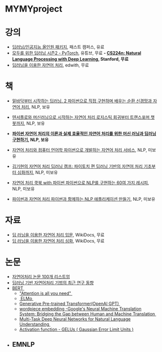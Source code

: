 # MYMYproject

# 강의
- [딥러닝/인공지능 올인원 패키지][1], 패스트 캠퍼스, 유료
- [모두를 위한 딥러닝 시즌2 - PyTorch][2], 유튜브, 무료
**- [CS224n: Natural Language Processing with Deep Learning][3], Stanford, 무료**
- [딥러닝을 이용한 자연어 처리][4], edwith, 무료

# 책
- [밑바닥부터 시작하는 딥러닝. 2 파이썬으로 직접 구현하며 배우는 순환 신경망과 자연어 처리][5], NLP, 보유
- [텐서플로와 머신러닝으로 시작하는 자연어 처리 로지스틱 회귀부터 트랜스포머 챗봇까지][6], NLP, 보유
- **[파이썬 자연어 처리의 이론과 실제 효율적인 자연어 처리를 위한 머신 러닝과 딥러닝 구현하기][7], NLP, 보유**

- [자연어 처리와 컴퓨터 언어학 파이썬으로 개발하는 자연어 처리 서비스][8], NLP, 미보유
- [김기현의 자연어 처리 딥러닝 캠프: 파이토치 편 딥러닝 기반의 자연어 처리 기초부터 심화까지][9], NLP, 미보유
- [자연어 처리 쿡북 with 파이썬 파이썬으로 NLP를 구현하는 60여 가지 레시피][10], NLP, 미보유
- [파이썬과 자연어 처리 파이썬과 함께하는 NLP 애플리케이션 만들기][11], NLP, 미보유

# 자료
- [딥 러닝을 이용한 자연어 처리 입문][12], WikiDocs, 무료
- [딥 러닝을 이용한 자연어 처리 심화][13], WikiDocs, 무료
# 논문
- [자연어처리 논문 100개 리스트업][14]
- [딥러닝 기반 자연어처리 기법의 최근 연구 동향][15]
- [BERT ][16]
	- ["Attention is all you need" ][17]
	- [ ELMo ][18]
	- [Generative Pre-trained Transformer(OpenAI GPT) ][19]
	- [wordpiece embedding -Google's Neural Machine Translation System: Bridging the Gap between Human and Machine Translation ][20]
	- [Multi-Task Deep Neural Networks for Natural Language Understanding ][21]
	- [Activation function - GELUs ( Gaussian Error Limit Units )][22]
- EMNLP
	- 

[1]:	https://www.fastcampus.co.kr/data_online_deep/
[2]:	https://deeplearningzerotoall.github.io/season2/lec_pytorch.html
[3]:	https://web.stanford.edu/class/cs224n/
[4]:	https://www.edwith.org/deepnlp
[5]:	http://www.kyobobook.co.kr/product/detailViewKor.laf?ejkGb=KOR&mallGb=KOR&barcode=9791162241745&orderClick=LAH&Kc=
[6]:	http://www.kyobobook.co.kr/product/detailViewKor.laf?ejkGb=KOR&mallGb=KOR&barcode=9791158391379&orderClick=LAH&Kc=
[7]:	http://www.kyobobook.co.kr/product/detailViewKor.laf?ejkGb=KOR&mallGb=KOR&barcode=9791161751726&orderClick=LAH&Kc=
[8]:	http://www.kyobobook.co.kr/product/detailViewKor.laf?mallGb=KOR&ejkGb=KOR&linkClass=331503&barcode=9791161753140
[9]:	http://www.kyobobook.co.kr/product/detailViewKor.laf?mallGb=KOR&ejkGb=KOR&linkClass=33020903&barcode=9791162241974
[10]:	http://www.kyobobook.co.kr/product/detailViewKor.laf?ejkGb=KOR&mallGb=KOR&barcode=9791161752655&orderClick=LAH&Kc=
[11]:	http://www.kyobobook.co.kr/product/detailViewKor.laf?ejkGb=KOR&mallGb=KOR&barcode=9791161750255&orderClick=LAH&Kc=
[12]:	https://wikidocs.net/book/2155
[13]:	https://wikidocs.net/book/2159
[14]:	http://masatohagiwara.net/100-nlp-papers/
[15]:	https://ratsgo.github.io/natural%20language%20processing/2017/08/16/deepNLP/
[16]:	http://docs.likejazz.com/bert/
[17]:	https://arxiv.org/abs/1706.03762
[18]:	https://arxiv.org/abs/1802.05365
[19]:	https://s3-us-west-2.amazonaws.com/openai-assets/research-covers/language-unsupervised/language_understanding_paper.pdf
[20]:	https://arxiv.org/abs/1609.08144
[21]:	https://arxiv.org/pdf/1901.11504.pdf
[22]:	https://arxiv.org/abs/1606.08415